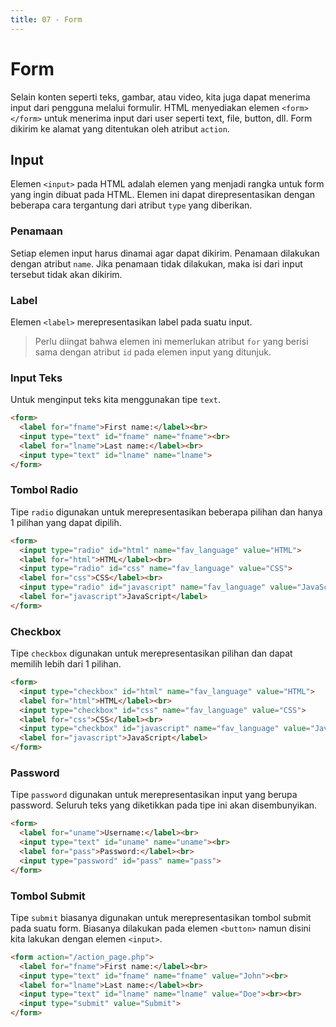 ```yaml
---
title: 07 - Form
---
```


# Form

Selain konten seperti teks, gambar, atau video, kita juga dapat menerima input dari pengguna melalui formulir. HTML
menyediakan elemen `<form></form>` untuk menerima input dari user seperti text, file, button, dll. Form dikirim ke
alamat yang ditentukan oleh atribut `action`.

## Input

Elemen `<input>` pada HTML adalah elemen yang menjadi rangka untuk form yang ingin dibuat pada HTML. Elemen ini dapat direpresentasikan dengan beberapa cara tergantung dari atribut `type` yang diberikan.

### Penamaan

Setiap elemen input harus dinamai agar dapat dikirim. Penamaan dilakukan dengan atribut `name`. Jika penamaan tidak dilakukan, maka isi dari input tersebut tidak akan dikirim. 

### Label

Elemen `<label>` merepresentasikan label pada suatu input.

> Perlu diingat bahwa elemen ini memerlukan atribut `for` yang berisi sama dengan atribut `id` pada elemen input yang ditunjuk.

### Input Teks

Untuk menginput teks kita menggunakan tipe `text`.

```html
<form>
  <label for="fname">First name:</label><br>
  <input type="text" id="fname" name="fname"><br>
  <label for="lname">Last name:</label><br>
  <input type="text" id="lname" name="lname">
</form>
```

### Tombol Radio

Tipe `radio` digunakan untuk merepresentasikan beberapa pilihan dan hanya 1 pilihan yang dapat dipilih.

```html
<form>
  <input type="radio" id="html" name="fav_language" value="HTML">
  <label for="html">HTML</label><br>
  <input type="radio" id="css" name="fav_language" value="CSS">
  <label for="css">CSS</label><br>
  <input type="radio" id="javascript" name="fav_language" value="JavaScript">
  <label for="javascript">JavaScript</label>
</form>
```

### Checkbox

Tipe `checkbox` digunakan untuk merepresentasikan pilihan dan dapat memilih lebih dari 1 pilihan.

```html
<form>
  <input type="checkbox" id="html" name="fav_language" value="HTML">
  <label for="html">HTML</label><br>
  <input type="checkbox" id="css" name="fav_language" value="CSS">
  <label for="css">CSS</label><br>
  <input type="checkbox" id="javascript" name="fav_language" value="JavaScript">
  <label for="javascript">JavaScript</label>
</form>
```

### Password

Tipe `password` digunakan untuk merepresentasikan input yang berupa password. Seluruh teks yang diketikkan pada tipe ini akan disembunyikan.

```html
<form>
  <label for="uname">Username:</label><br>
  <input type="text" id="uname" name="uname"><br>
  <label for="pass">Password:</label><br>
  <input type="password" id="pass" name="pass">
</form>
```

### Tombol Submit

Tipe `submit` biasanya digunakan untuk merepresentasikan tombol submit pada suatu form. Biasanya dilakukan pada elemen `<button>` namun disini kita lakukan dengan elemen `<input>`.

```html
<form action="/action_page.php">
  <label for="fname">First name:</label><br>
  <input type="text" id="fname" name="fname" value="John"><br>
  <label for="lname">Last name:</label><br>
  <input type="text" id="lname" name="lname" value="Doe"><br><br>
  <input type="submit" value="Submit">
</form>
```
